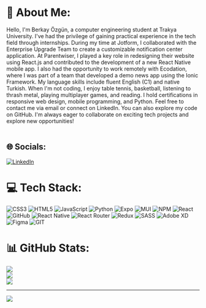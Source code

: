 # 💫 About Me:
Hello, I'm Berkay Özgün, a computer engineering student at Trakya University. I've had the privilege of gaining practical experience in the tech field through internships. During my time at Jotform, I collaborated with the Enterprise Upgrade Team to create a customizable notification center application. At Parentwiser, I played a key role in redesigning their website using React.js and contributed to the development of a new React Native mobile app. I also had the opportunity to work remotely with Ecodation, where I was part of a team that developed a demo news app using the Ionic Framework. My language skills include fluent English (C1) and native Turkish. When I'm not coding, I enjoy table tennis, basketball, listening to thrash metal, playing multiplayer games, and reading. I hold certifications in responsive web design, mobile programming, and Python. Feel free to contact me via email or connect on LinkedIn. You can also explore my code on GitHub. I'm always eager to collaborate on exciting tech projects and explore new opportunities!<br><br>


## 🌐 Socials:
[![LinkedIn](https://img.shields.io/badge/LinkedIn-%230077B5.svg?logo=linkedin&logoColor=white)](https://linkedin.com/in/https://www.linkedin.com/in/berkayozgun) 

# 💻 Tech Stack:
![CSS3](https://img.shields.io/badge/css3-%231572B6.svg?style=for-the-badge&logo=css3&logoColor=white) ![HTML5](https://img.shields.io/badge/html5-%23E34F26.svg?style=for-the-badge&logo=html5&logoColor=white) ![JavaScript](https://img.shields.io/badge/javascript-%23323330.svg?style=for-the-badge&logo=javascript&logoColor=%23F7DF1E) ![Python](https://img.shields.io/badge/python-3670A0?style=for-the-badge&logo=python&logoColor=ffdd54) ![Expo](https://img.shields.io/badge/expo-1C1E24?style=for-the-badge&logo=expo&logoColor=#D04A37) ![MUI](https://img.shields.io/badge/MUI-%230081CB.svg?style=for-the-badge&logo=material-ui&logoColor=white) ![NPM](https://img.shields.io/badge/NPM-%23000000.svg?style=for-the-badge&logo=npm&logoColor=white) ![React](https://img.shields.io/badge/react-%2320232a.svg?style=for-the-badge&logo=react&logoColor=%2361DAFB) ![GitHub](https://img.shields.io/badge/GitHub-%23121011.svg?style=for-the-badge&logo=github&logoColor=white) ![React Native](https://img.shields.io/badge/react_native-%2320232a.svg?style=for-the-badge&logo=react&logoColor=%2361DAFB) ![React Router](https://img.shields.io/badge/React_Router-CA4245?style=for-the-badge&logo=react-router&logoColor=white) ![Redux](https://img.shields.io/badge/redux-%23593d88.svg?style=for-the-badge&logo=redux&logoColor=white) ![SASS](https://img.shields.io/badge/SASS-hotpink.svg?style=for-the-badge&logo=SASS&logoColor=white) ![Adobe XD](https://img.shields.io/badge/Adobe%20XD-470137?style=for-the-badge&logo=Adobe%20XD&logoColor=#FF61F6) 	![Figma](https://img.shields.io/badge/figma-%23F24E1E.svg?style=for-the-badge&logo=figma&logoColor=white) ![GIT](https://img.shields.io/badge/Git-fc6d26?style=for-the-badge&logo=git&logoColor=white)
# 📊 GitHub Stats:
![](https://github-readme-stats.vercel.app/api?username=Berkayozgun&theme=react&hide_border=false&include_all_commits=true&count_private=true)<br/>
![](https://github-readme-streak-stats.herokuapp.com/?user=Berkayozgun&theme=react&hide_border=false)<br/>
![](https://github-readme-stats.vercel.app/api/top-langs/?username=Berkayozgun&theme=react&hide_border=false&include_all_commits=true&count_private=true&layout=compact)

---
[![](https://visitcount.itsvg.in/api?id=Berkayozgun&icon=9&color=6)](https://visitcount.itsvg.in)

<!-- Proudly created with GPRM ( https://gprm.itsvg.in ) -->
